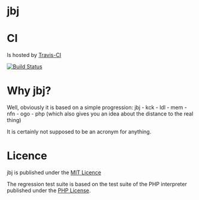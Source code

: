 jbj
===

# CI

Is hosted by [Travis-CI](https://travis-ci.org/leanovate/jbj)

[![Build Status](https://travis-ci.org/leanovate/jbj.png?branch=master)](https://travis-ci.org/leanovate/jbj)

# Why jbj?

Well, obviously it is based on a simple progression: jbj - kck - ldl - mem - nfn - ogo - php
(which also gives you an idea about the distance to the real thing)

It is certainly not supposed to be an acronym for anything.

# Licence

jbj is published under the [MIT Licence](http://opensource.org/licenses/MIT)

The regression test suite is based on the test suite of the PHP interpreter published under the [PHP License](http://www.php.net/license/3_01.txt).

